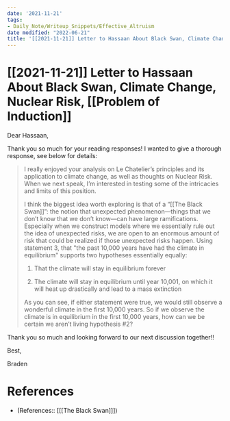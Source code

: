 ```yaml
---
date: '2021-11-21'
tags:
- Daily_Note/Writeup_Snippets/Effective_Altruism
date modified: "2022-06-21"
title: '[[2021-11-21]] Letter to Hassaan About Black Swan, Climate Change, Nuclear Risk, [[Problem of Induction]]'
---
```


# [[2021-11-21]] Letter to Hassaan About Black Swan, Climate Change, Nuclear Risk, [[Problem of Induction]]
Dear Hassaan,

Thank you so much for your reading responses! I wanted to give a thorough response, see below for details:

> I really enjoyed your analysis on Le Chatelier’s principles and its application to climate change, as well as thoughts on Nuclear Risk. When we next speak, I’m interested in testing some of the intricacies and limits of this position.
>
> I think the biggest idea worth exploring is that of a “[[The Black Swan]]”: the notion that unexpected phenomenon—things that we don’t know that we don’t know—can have large ramifications. Especially when we construct models where we essentially rule out the idea of unexpected risks, we are open to an enormous amount of risk that could be realized if those unexpected risks happen. Using statement 3, that "the past 10,000 years have had the climate in equilibrium" supports two hypotheses essentially equally:
>
> 1. That the climate will stay in equilibrium forever
>
> 2. The climate will stay in equilibrium until year 10,001, on which it will heat up drastically and lead to a mass extinction
>
> As you can see, if either statement were true, we would still observe a wonderful climate in the first 10,000 years. So if we observe the climate is in equilibrium in the first 10,000 years, how can we be certain we aren’t living hypothesis #2?

Thank you so much and looking forward to our next discussion together!!

Best,

Braden

# References
- (References:: [[[The Black Swan]]])
